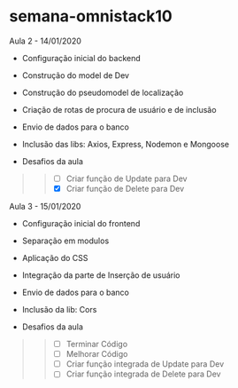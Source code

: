 # semana-omnistack10

Aula 2 - 14/01/2020

- Configuração inicial do backend
- Construção do model de Dev
- Construção do pseudomodel de localização
- Criação de rotas de procura de usuário e de inclusão
- Envio de dados para o banco
- Inclusão das libs: Axios, Express, Nodemon e Mongoose

- Desafios da aula
>> - [ ] Criar função de Update para Dev
>> - [X] Criar função de Delete para Dev

Aula 3 - 15/01/2020

- Configuração inicial do frontend
- Separação em modulos
- Aplicação do CSS
- Integração da parte de Inserção de usuário
- Envio de dados para o banco
- Inclusão da lib: Cors

- Desafios da aula
>> - [ ] Terminar Código
>> - [ ] Melhorar Código
>> - [ ] Criar função integrada de Update para Dev
>> - [ ] Criar função integrada de Delete para Dev
